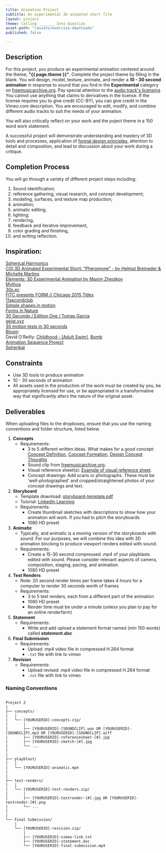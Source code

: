 ```yaml
---
title: Animation Project
subtitle: An experimental 3D animated short film
layout: project
theme: Calling _______ Into Question
asset-path: "/assets/exercise-downloads"
published: false

---
```

## Description

For this project, you produce an experimental animation centered around the theme, **"{{ page.theme }}"**. Complete the project theme by filling in the blank. You will design, model, texture, animate, and render a **10 - 30 second animation** in response to sound that you find in the **Experimental** category on [freemusicarchive.org](http://freemusicarchive.org/genre/Experimental/). Pay special attention to the [audio track's licensing](http://freemusicarchive.org/curator/Video/blog/Not_All_Music_on_FMA_is_Licensed_for_Video). You cannot use anything that claims to derivatives in the license. If the license requires you to give credit (CC-BY), you can give credit in the Vimeo.com description. You are encouraged to edit, modify, and combine different audio tracks to suit the needs of your animation.

You will also critically reflect on your work and the poject theme in a 150 word work statement.

A successful project will demonstrate understanding and mastery of 3D tools and processes, application of [formal design principles](http://www.getty.edu/education/teachers/building_lessons/principles_design.pdf), attention to detail and composition, and lead to discussion about your work during a critique.

## Completion Process
You will go through a variety of different project steps including:

  1. Sound identification;
  2. reference gathering, visual research, and concept development;
  3. modeling, surfaces, and texture map production;
  4. animation;
  5. animatic editing;
  5. lighting;
  6. rendering,
  7. feedback and iterative improvement,
  8. color grading and finishing,
  9. and writing reflection.

## Inspiration:

[Spherical Harmonics](https://vimeo.com/86701416)  
[CGI 3D Animated Experimental Short: "Pheromone" - by Helmut Breineder & Michelle Martins](https://www.youtube.com/watch?v=rFh2bkF80Qo)  
[Elements: 3D Experimental Animation by Maxim Zhestkov](https://www.youtube.com/watch?v=GxU7rI9nKVk)  
[Mythos](https://vimeo.com/271020658)  
[30s.ec](http://30s.ec/)  
[FITC presents FORM // Chicago 2015 Titles](https://vimeo.com/143914234)  
[11secondclub](http://www.11secondclub.com/competitions)  
[Simple shapes in motion](https://vimeo.com/150594088)  
[Forms in Nature](https://vimeo.com/155262093)  
[30 Seconds / Edition One / Tomas Garcia](https://vimeo.com/130886893)  
[geist.xyz](https://vimeo.com/150824660)  
[30 motion tests in 30 seconds](https://vimeo.com/17411241)  
[Bloom](https://vimeo.com/141974554)  
David O'Reilly: [Childhood - [Adult Swim]](https://vimeo.com/103551096), [Bomb](https://vimeo.com/104756258)  
[Animation Sequence Project](https://vimeo.com/44673585)  
[Spherikal](https://vimeo.com/39792837)  


## Constraints

- Use 3D tools to produce animation
- 10 - 30 seconds of animation
- All assets used in the production of the work must be created by you, be appropriately licensed for use, or be appropriated in a transformative way that significantly alters the nature of the original asset.


## Deliverables

When uploading files to the dropboxes, ensure that you use the naming conventions and folder structure, listed below.


1. **Concepts**
   - Requirements: 
      - 3 to 5 different written ideas. What makes for a good concept: [Concept Definition](http://ocean.otr.usm.edu/~w135249/pdf/id240/Rengel%20Design%20Concept%20Definition.pdf), [Concept Formation](http://people.bu.edu/jgerring/documents/Conceptformation.pdf), [Design Concept Thoughts](http://vanseodesign.com/web-design/design-concept-thoughts/)
      - Sound clip from [freemusicarchive.org](http://freemusicarchive.org/genre/Experimental/).
      - Visual reference sheet(s): [Example of visual reference sheet](http://candlelightadventure.blogspot.com/2015/09/environment-concept-development.html).
      - Concept drawings: Add scans or photographs. These must be 'well-photographed' and cropped/straightened photos of your concept drawings and text.
2. **Storyboard**
   - Template download: [storyboard-template.pdf]({{site.baseurl}}{{page.asset-path}}/storyboard-template.pdf)
   - Tutorial: [LinkedIn Learning](https://www.linkedin.com/learning-login/share?forceAccount=false&redirect=https%3A%2F%2Fwww.linkedin.com%2Flearning%2Fanimation-foundations-storyboarding%3Ftrk%3Dshare_ent_url&account=76811570)
   - Requirements: 
      - Create thumbnail sketches with descriptions to show how your animation will work. If you had to pitch the storyboards 
      - 1080 HD preset
3. **Animatic**
   - Typically, and animatic is a moving version of the storyboards with sound. For our purposes, we will combine this idea with 3D animation blocking to produce viewport renders edited with sound.
   - Requirements: 
      - Create a 15-30 second compressed .mp4 of your playblasts edited with sound. Please consider relevant aspects of camera, composition, staging, pacing, and animation. 
      - 1080 HD preset
4. **Test Renders**
   - Note: 20 second render times per frame takes 4 hours for a computer to render 30 seconds worth of frames
   - Requirements: 
      - 3 to 5 test renders, each from a different part of the animation
      - 1080 HD preset
      - Render time must be under a minute (unless you plan to pay for an online renderfarm)
5. **Statement**
   - Requirements: 
      - Write and add upload a statement format named (min 150 words) called **_statement.doc_**
6. **Final Submission**
   - Requirements: 
      - Upload .mp4 video file in compressed H.264 format
      - `.txt` file with link to vimeo
7. **Revision**
   - Requirements: 
      - Upload revised .mp4 video file in compressed H.264 format
      - `.txt` file with link to vimeo


### Naming Conventions

```

Project 2
|
├── concepts/
|   |
|   └── [YOURUSERID]-concepts.zip/
|       |
|       ├── [YOURUSERID]-[SOUNDCLIP].wav OR [YOURUSERID]-[SOUNDCLIP].mp3 OR [YOURUSERID]-[SOUNDCLIP].aiff
|       ├── [YOURUSERID]-referencesheet-[#].jpg
|       ├── [YOURUSERID]-sketch-[#].jpg
|       └── ...
|
|       
├── playblast/
|   |
|   └── [YOURUSERID]-animatic.mp4
|
|
├── test-renders/
|   |
|   └── [YOURUSERID]-test-renders.zip/
|       |
|       ├── [YOURUSERID]-testrender-[#].jpg OR [YOURUSERID]-testrender-[#].png
|       └── ...
|
|
└── Final Submission/
    |
    └── [YOURUSERID]-revision.zip/
        |
        ├── [YOURUSERID]-vimeo-link.txt
        ├── [YOURUSERID]-statement.doc
        └── [YOURUSERID]-final-submission.mp4
```